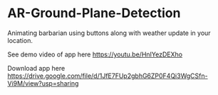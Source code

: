 # AR-Ground-Plane-Detection

Animating barbarian using buttons along with weather update in your location. 

See demo video of app here https://youtu.be/HnIYezDEXho


Download app here https://drive.google.com/file/d/1JfE7FUp2gbhG6ZP0F4Qi3WgCSfn-Vi9M/view?usp=sharing
